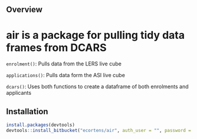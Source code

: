 Overview
---------

air is a package for pulling tidy data frames from DCARS
=======
`enrolment()`: Pulls data from the LERS live cube

`applications()`: Pulls data form the ASI live cube

`dcars()`: Uses both functions to create a dataframe of both enrolments and applicants

Installation
------------
``` R
install.packages(devtools)
devtools::install_bitbucket("ecortens/air", auth_user = "", password = "")
```
